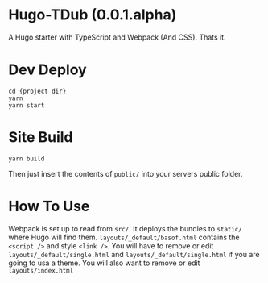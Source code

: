 # Hugo-TDub (0.0.1.alpha)
A  Hugo starter with TypeScript and Webpack (And CSS). Thats it.

# Dev Deploy

```shell
cd {project dir}
yarn 
yarn start
```
# Site Build

```shell
yarn build
```

Then just insert the contents of `public/` into your servers public folder.

# How To Use

Webpack is set up to read from `src/`. It deploys the bundles to `static/` where Hugo will find them. `layouts/_default/basof.html` contains the `<script />` and style `<link />`. You will have to remove  or edit `layouts/_default/single.html` and `layouts/_default/single.html` if you are going to usa a theme. You will also want to remove or edit `layouts/index.html`
